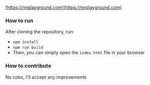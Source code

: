 [https://nnplayground.com](https://nnplayground.com)


### How to run

After cloning the repository, run:
- ``npm install``
- ``npm run build``
- Then, you can simply open the ``index.html`` file in your browser

### How to contribute
No rules, I'll accept any improvements
